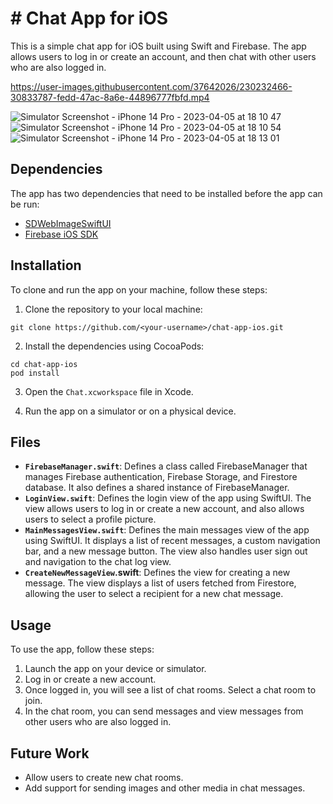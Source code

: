 # # Chat App for iOS

This is a simple chat app for iOS built using Swift and Firebase. The app allows users to log in or create an account, and then chat with other users who are also logged in.



https://user-images.githubusercontent.com/37642026/230232466-30833787-fedd-47ac-8a6e-44896777fbfd.mp4

![Simulator Screenshot - iPhone 14 Pro - 2023-04-05 at 18 10 47](https://user-images.githubusercontent.com/37642026/230232848-f29fc279-fb69-49ea-a931-8c25f7e14f13.png)![Simulator Screenshot - iPhone 14 Pro - 2023-04-05 at 18 10 54](https://user-images.githubusercontent.com/37642026/230232877-4402bc9a-29f4-47a4-8198-bec8152764bb.png)![Simulator Screenshot - iPhone 14 Pro - 2023-04-05 at 18 13 01](https://user-images.githubusercontent.com/37642026/230232898-41035e63-ea14-4fb6-9a6a-1b2a444f1363.png)



## Dependencies

The app has two dependencies that need to be installed before the app can be run:

- [SDWebImageSwiftUI](https://github.com/SDWebImage/SDWebImageSwiftUI.git)
- [Firebase iOS SDK](https://github.com/firebase/firebase-ios-sdk)

## Installation

To clone and run the app on your machine, follow these steps:

1. Clone the repository to your local machine:

```
git clone https://github.com/<your-username>/chat-app-ios.git
```


2. Install the dependencies using CocoaPods:

```
cd chat-app-ios
pod install
```


3. Open the `Chat.xcworkspace` file in Xcode.

4. Run the app on a simulator or on a physical device.

## Files

- **`FirebaseManager.swift`**: Defines a class called FirebaseManager that manages Firebase authentication, Firebase Storage, and Firestore database. It also defines a shared instance of FirebaseManager.
- **`LoginView.swift`**: Defines the login view of the app using SwiftUI. The view allows users to log in or create a new account, and also allows users to select a profile picture.
- **`MainMessagesView.swift`**: Defines the main messages view of the app using SwiftUI. It displays a list of recent messages, a custom navigation bar, and a new message button. The view also handles user sign out and navigation to the chat log view.
- **`CreateNewMessageView`.swift**: Defines the view for creating a new message. The view displays a list of users fetched from Firestore, allowing the user to select a recipient for a new chat message.


## Usage

To use the app, follow these steps:

1. Launch the app on your device or simulator.
2. Log in or create a new account.
3. Once logged in, you will see a list of chat rooms. Select a chat room to join.
4. In the chat room, you can send messages and view messages from other users who are also logged in.

## Future Work

- Allow users to create new chat rooms.
- Add support for sending images and other media in chat messages.
